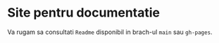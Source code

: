 # Site pentru documentatie
Va rugam sa consultati `Readme` disponibil in brach-ul `main` sau `gh-pages`.
